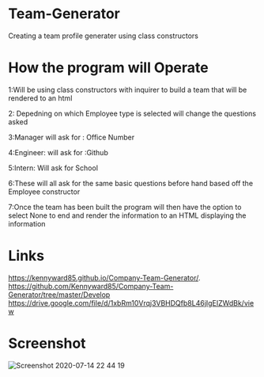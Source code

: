 # Team-Generator 
Creating a team profile generater using class constructors 



# How the program will Operate 
1:Will be using class constructors with inquirer to build a team that will be rendered to an html

2: Depedning on which Employee type is selected will change the questions asked

3:Manager will ask for : Office Number

4:Engineer: will ask for :Github

5:Intern: Will ask for School

6:These will all ask for the same basic questions before hand based off the Employee constructor

7:Once the team has been built the program will then have the option to select None to end and render the information to an HTML displaying the information

# Links
https://kennyward85.github.io/Company-Team-Generator/.
https://github.com/Kennyward85/Company-Team-Generator/tree/master/Develop
https://drive.google.com/file/d/1xbRm10Vrqj3VBHDQfb8L46jIgEIZWdBk/view
# Screenshot
![Screenshot 2020-07-14 22 44 19](https://user-images.githubusercontent.com/66036794/87501026-b1f50000-c623-11ea-8ce4-486a0553b734.png)
